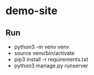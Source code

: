 # demo-site

## Run
- python3 -m venv venv 
- source venv/bin/activate 
- pip3 install -r requirements.txt 
- python3 manage.py runserver 